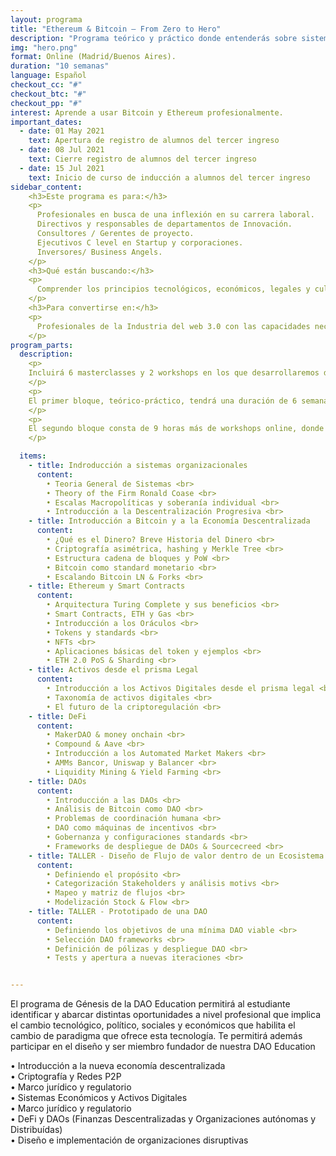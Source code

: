 ```yaml
---
layout: programa
title: "Ethereum & Bitcoin — From Zero to Hero"
description: "Programa teórico y práctico donde entenderás sobre sistemas económicos y organizacionales en blockchain."
img: "hero.png"
format: Online (Madrid/Buenos Aires).
duration: "10 semanas"
language: Español
checkout_cc: "#"
checkout_btc: "#"
checkout_pp: "#"
interest: Aprende a usar Bitcoin y Ethereum profesionalmente.
important_dates:
  - date: 01 May 2021
    text: Apertura de registro de alumnos del tercer ingreso
  - date: 08 Jul 2021
    text: Cierre registro de alumnos del tercer ingreso
  - date: 15 Jul 2021
    text: Inicio de curso de inducción a alumnos del tercer ingreso
sidebar_content:
    <h3>Este programa es para:</h3>
    <p>
      Profesionales en busca de una inflexión en su carrera laboral.
      Directivos y responsables de departamentos de Innovación.
      Consultores / Gerentes de proyecto.
      Ejecutivos C level en Startup y corporaciones.
      Inversores/ Business Angels.
    </p>
    <h3>Qué están buscando:</h3>
    <p>
      Comprender los principios tecnológicos, económicos, legales y culturales que rigen el funcionamiento de tecnologías Blockchain, así como conocer las mejores prácticas en el diseño y gestión de herramientas para el desarrollo e implementación de nuevas soluciones distribuídas.
    </p>
    <h3>Para convertirse en:</h3>
    <p>
      Profesionales de la Industria del web 3.0 con las capacidades necesarias para liderar el camino hacia una sociedad coordinada por protocolos orientados a alinear incentivos en el nuevo Internet del Valor.
    </p>
program_parts:
  description:
    <p>
    Incluirá 6 masterclasses y 2 workshops en los que desarrollaremos distintos casos de estudio.
    </p>
    <p>
    El primer bloque, teórico-práctico, tendrá una duración de 6 semanas con una clase semanal de 90 minutos. Te exigiremos dos horas mínimas de dedicación por semana - por el máximo lo pones tú. A las clases se le agregarán lecturas, tareas y ejercicios, así como también trabajos de grupo vía Discord.
    </p>
    <p>
    El segundo bloque consta de 9 horas más de workshops online, donde los estudiantes se organizarán en grupos para diseñar y desplegar su propio proyecto.
    </p>

  items:
    - title: Indroducción a sistemas organizacionales
      content:
        • Teoria General de Sistemas <br>
        • Theory of the Firm Ronald Coase <br>
        • Escalas Macropolíticas y soberanía individual <br>
        • Introducción a la Descentralización Progresiva <br>
    - title: Introducción a Bitcoin y a la Economía Descentralizada
      content:
        • ¿Qué es el Dinero? Breve Historia del Dinero <br>
        • Criptografía asimétrica, hashing y Merkle Tree <br>
        • Estructura cadena de bloques y PoW <br>
        • Bitcoin como standard monetario <br>
        • Escalando Bitcoin LN & Forks <br>
    - title: Ethereum y Smart Contracts
      content:
        • Arquitectura Turing Complete y sus beneficios <br>
        • Smart Contracts, ETH y Gas <br>
        • Introducción a los Oráculos <br>
        • Tokens y standards <br>
        • NFTs <br>
        • Aplicaciones básicas del token y ejemplos <br>
        • ETH 2.0 PoS & Sharding <br>
    - title: Activos desde el prisma Legal
      content:
        • Introducción a los Activos Digitales desde el prisma legal <br>
        • Taxonomía de activos digitales <br>
        • El futuro de la criptoregulación <br>
    - title: DeFi
      content:
        • MakerDAO & money onchain <br>
        • Compound & Aave <br>
        • Introducción a los Automated Market Makers <br>
        • AMMs Bancor, Uniswap y Balancer <br>
        • Liquidity Mining & Yield Farming <br>
    - title: DAOs
      content:
        • Introducción a las DAOs <br>
        • Análisis de Bitcoin como DAO <br>
        • Problemas de coordinación humana <br>
        • DAO como máquinas de incentivos <br>
        • Gobernanza y configuraciones standards <br>
        • Frameworks de despliegue de DAOs & Sourcecreed <br>
    - title: TALLER - Diseño de Flujo de valor dentro de un Ecosistema
      content:
        • Definiendo el propósito <br>
        • Categorización Stakeholders y análisis motivs <br>
        • Mapeo y matriz de flujos <br>
        • Modelización Stock & Flow <br>
    - title: TALLER - Prototipado de una DAO
      content:
        • Definiendo los objetivos de una mínima DAO viable <br>
        • Selección DAO frameworks <br>
        • Definición de pólizas y despliegue DAO <br>
        • Tests y apertura a nuevas iteraciones <br>


---
```

El programa de Génesis de la DAO Education permitirá al estudiante
identificar y abarcar distintas oportunidades a nivel profesional que implica
el cambio tecnológico, político, sociales y económicos que habilita el cambio
de paradigma que ofrece esta tecnología. Te permitirá además participar en el
diseño y ser miembro fundador de nuestra DAO Education

• Introducción a la nueva economía descentralizada <br>
• Criptografía y Redes P2P <br>
• Marco jurídico y regulatorio <br>
• Sistemas Económicos y Activos Digitales <br>
• Marco jurídico y regulatorio <br>
• DeFi y DAOs (Finanzas Descentralizadas y Organizaciones autónomas y Distribuídas) <br>
• Diseño e implementación de organizaciones disruptivas
